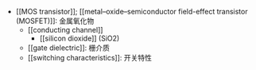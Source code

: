 - [[MOS transistor]]; [[metal–oxide–semiconductor field-effect transistor (MOSFET)]]: 金属氧化物 
    - [[conducting channel]]
        - [[silicon dioxide]] (SiO2)
    - [[gate dielectric]]: 栅介质
    - [[switching characteristics]]: 开关特性
